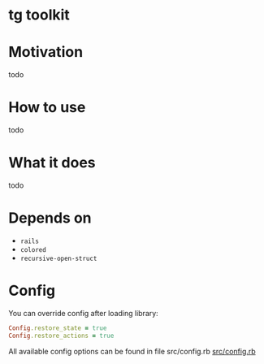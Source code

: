# tg toolkit

# Motivation 
todo

# How to use

todo 

# What it does

todo

# Depends on

* `rails`
* `colored`
* `recursive-open-struct`


# Config 

You can override config after loading library:

```ruby
Config.restore_state = true
Config.restore_actions = true
```

All available config options can be found in file src/config.rb [src/config.rb](src/config.rb)

